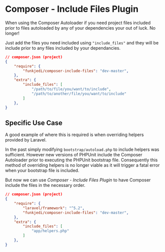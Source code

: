 # Composer - Include Files Plugin

When using the Composer Autoloader if you need project files included prior to files autoloaded by any of your dependencies your out of luck. No longer!

Just add the files you need included using `"include_files"` and they will be include prior to any files included by your dependancies.

```json
// composer.json (project)
{
    "require": {
        "funkjedi/composer-include-files": "dev-master",
    },
    "extra": {
        "include_files": [
            "/path/to/file/you/want/to/include",
            "/path/to/another/file/you/want/to/include"
        ]
    },
}
```

## Specific Use Case

A good example of where this is required is when overriding helpers provided by Laravel.

In the past simply modifying `bootstrap/autoload.php` to include helpers was sufficient. However new versions of PHPUnit include the Composer Autoloader prior to executing the PHPUnit bootstrap file. Consequently this method of overriding helpers is no longer viable as it will trigger a fatal error when your bootstrap file is included.

But now we can use *Composer - Include Files Plugin* to have Composer include the files in the necessary order.

```json
// composer.json (project)
{
    "require": {
        "laravel/framework": "^5.2",
        "funkjedi/composer-include-files": "dev-master",
    },
    "extra": {
        "include_files": [
            "app/helpers.php"
        ]
    },
}
```

